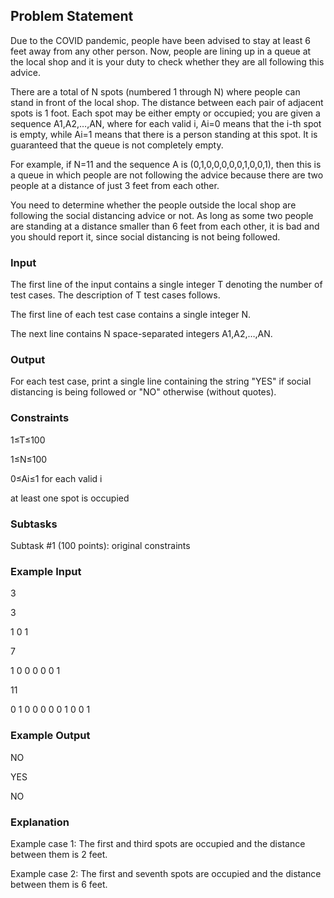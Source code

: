 ## Problem Statement

Due to the COVID pandemic, people have been advised to stay at least 6 feet away from any other person. Now, people are lining up in a queue at the local shop and it is your duty to check whether they are all following this advice.

There are a total of N spots (numbered 1 through N) where people can stand in front of the local shop. The distance between each pair of adjacent spots is 1 foot. Each spot may be either empty or occupied; you are given a sequence A1,A2,…,AN, where for each valid i, Ai=0 means that the i-th spot is empty, while Ai=1 means that there is a person standing at this spot. It is guaranteed that the queue is not completely empty.

For example, if N=11 and the sequence A is (0,1,0,0,0,0,0,1,0,0,1), then this is a queue in which people are not following the advice because there are two people at a distance of just 3 feet from each other.

You need to determine whether the people outside the local shop are following the social distancing advice or not. As long as some two people are standing at a distance smaller than 6 feet from each other, it is bad and you should report it, since social distancing is not being followed.

### Input
The first line of the input contains a single integer T denoting the number of test cases. The description of T test cases follows.

The first line of each test case contains a single integer N.

The next line contains N space-separated integers A1,A2,…,AN.

### Output
For each test case, print a single line containing the string "YES" if social distancing is being followed or "NO" otherwise (without quotes).

### Constraints
1≤T≤100

1≤N≤100

0≤Ai≤1 for each valid i 

at least one spot is occupied

### Subtasks
Subtask #1 (100 points): original constraints

### Example Input
3

3

1 0 1

7

1 0 0 0 0 0 1

11

0 1 0 0 0 0 0 1 0 0 1

### Example Output
NO

YES

NO


### Explanation
Example case 1: The first and third spots are occupied and the distance between them is 2 feet.

Example case 2: The first and seventh spots are occupied and the distance between them is 6 feet.